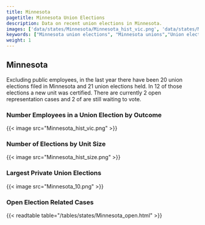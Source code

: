 ```yaml
---
title: Minnesota
pagetitle: Minnesota Union Elections
description: Data on recent union elections in Minnesota.
images: ['data/states/Minnesota/Minnesota_hist_vic.png', 'data/states/Minnesota/Minnesota_hist_size.png', 'data/states/Minnesota/Minnesota_10.png']
keywords: ["Minnesota union elections", "Minnesota unions","Union elections"]
weight: 1
---
```

##  Minnesota

Excluding public employees, in the last year there have been 20 union elections filed in Minnesota and 21 union elections held. In 12 of those elections a new unit was certified. There are currently 2 open representation cases and 2 of are still waiting to vote.

### Number Employees in a Union Election by Outcome
{{< image src="Minnesota_hist_vic.png" >}}

### Number of Elections by Unit Size
{{< image src="Minnesota_hist_size.png" >}}

### Largest Private Union Elections
{{< image src="Minnesota_10.png" >}}

### Open Election Related Cases
{{< readtable table="/tables/states/Minnesota_open.html" >}}

